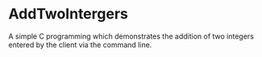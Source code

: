 # AddTwoIntergers

A simple C programming which demonstrates the addition of two integers entered by the client via the command line.
